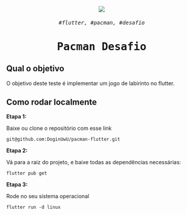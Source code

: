 <p align="center">
  <img src="https://user-images.githubusercontent.com/59850361/185452144-4b8533e0-f251-4ce6-bb5b-2e8f5ad6af1c.gif" />
</p>
<samp><h6 align="center">#flutter, #pacman, #desafio</h6></samp>
<samp><h1 align="center">Pacman Desafio</h1></samp>

## Qual o objetivo
O objetivo deste teste é implementar um jogo de labirinto no flutter.

## Como rodar localmente
**Etapa 1:**

Baixe ou clone o repositório com esse link

```
git@github.com:DoginUwU/pacman-flutter.git
```

**Etapa 2:**

Vá para a raiz do projeto, e baixe todas as dependências necessárias: 

```
flutter pub get 
```

**Etapa 3:**

Rode no seu sistema operacional

```
flutter run -d linux
```

